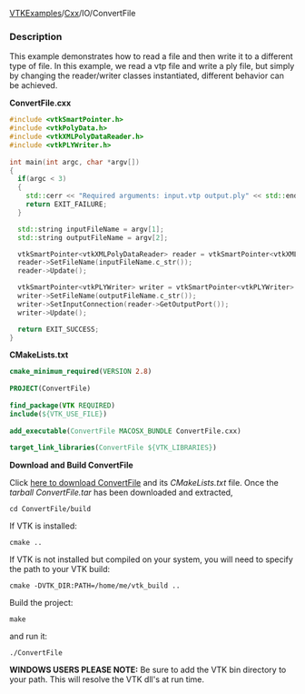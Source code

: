 [VTKExamples](Home)/[Cxx](Cxx)/IO/ConvertFile

### Description
This example demonstrates how to read a file and then write it to a different type of file. In this example, we read a vtp file and write a ply file, but simply by changing the reader/writer classes instantiated, different behavior can be achieved.

**ConvertFile.cxx**
```c++
#include <vtkSmartPointer.h>
#include <vtkPolyData.h>
#include <vtkXMLPolyDataReader.h>
#include <vtkPLYWriter.h>
	
int main(int argc, char *argv[])
{
  if(argc < 3)
  {
    std::cerr << "Required arguments: input.vtp output.ply" << std::endl;
    return EXIT_FAILURE;
  }

  std::string inputFileName = argv[1];
  std::string outputFileName = argv[2];

  vtkSmartPointer<vtkXMLPolyDataReader> reader = vtkSmartPointer<vtkXMLPolyDataReader>::New();
  reader->SetFileName(inputFileName.c_str());
  reader->Update();

  vtkSmartPointer<vtkPLYWriter> writer = vtkSmartPointer<vtkPLYWriter>::New();
  writer->SetFileName(outputFileName.c_str());
  writer->SetInputConnection(reader->GetOutputPort());
  writer->Update();

  return EXIT_SUCCESS;
}
```
**CMakeLists.txt**
```cmake
cmake_minimum_required(VERSION 2.8)
 
PROJECT(ConvertFile)
 
find_package(VTK REQUIRED)
include(${VTK_USE_FILE})
 
add_executable(ConvertFile MACOSX_BUNDLE ConvertFile.cxx)
 
target_link_libraries(ConvertFile ${VTK_LIBRARIES})
```

**Download and Build ConvertFile**

Click [here to download ConvertFile](https://github.com/lorensen/VTKWikiExamplesTarballs/raw/master/ConvertFile.tar) and its *CMakeLists.txt* file.
Once the *tarball ConvertFile.tar* has been downloaded and extracted,
```
cd ConvertFile/build 
```
If VTK is installed:
```
cmake ..
```
If VTK is not installed but compiled on your system, you will need to specify the path to your VTK build:
```
cmake -DVTK_DIR:PATH=/home/me/vtk_build ..
```
Build the project:
```
make
```
and run it:
```
./ConvertFile
```
**WINDOWS USERS PLEASE NOTE:** Be sure to add the VTK bin directory to your path. This will resolve the VTK dll's at run time.


